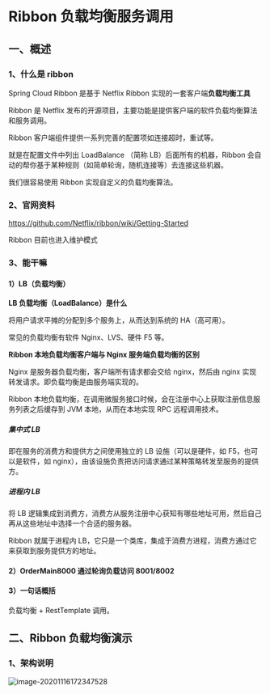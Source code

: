 # Ribbon 负载均衡服务调用

## 一、概述

### 1、什么是 ribbon

Spring Cloud Ribbon 是基于 Netflix Ribbon 实现的一套客户端**负载均衡工具**

Ribbon 是 Netflix 发布的开源项目，主要功能是提供客户端的软件负载均衡算法和服务调用。

Ribbon 客户端组件提供一系列完善的配置项如连接超时，重试等。

就是在配置文件中列出 LoadBalance （简称 LB）后面所有的机器，Ribbon 会自动的帮你基于某种规则（如简单轮询，随机连接等）去连接这些机器。

我们很容易使用 Ribbon 实现自定义的负载均衡算法。

### 2、官网资料

https://github.com/Netflix/ribbon/wiki/Getting-Started

Ribbon 目前也进入维护模式

### 3、能干嘛

#### 1）LB（负载均衡）

**LB 负载均衡（LoadBalance）是什么**

将用户请求平摊的分配到多个服务上，从而达到系统的 HA（高可用）。

常见的负载均衡有软件 Nginx、LVS、硬件 F5 等。

**Ribbon 本地负载均衡客户端与 Nginx 服务端负载均衡的区别**

Nginx 是服务器负载均衡，客户端所有请求都会交给 nginx，然后由 nginx 实现转发请求。即负载均衡是由服务端实现的。

Ribbon 本地负载均衡，在调用微服务接口时候，会在注册中心上获取注册信息服务列表之后缓存到 JVM 本地，从而在本地实现 RPC 远程调用技术。

##### 集中式 LB

即在服务的消费方和提供方之间使用独立的 LB 设施（可以是硬件，如 F5，也可以是软件，如 nginx），由该设施负责把访问请求通过某种策略转发至服务的提供方。

##### 进程内 LB

将 LB 逻辑集成到消费方，消费方从服务注册中心获知有哪些地址可用，然后自己再从这些地址中选择一个合适的服务器。

Ribbon 就属于进程内 LB，它只是一个类库，集成于消费方进程，消费方通过它来获取到服务提供方的地址。

#### 2）OrderMain8000 通过轮询负载访问 8001/8002

#### 3）一句话概括

负载均衡 + RestTemplate 调用。

## 二、Ribbon 负载均衡演示

### 1、架构说明

![image-20201116172347528](https://gitee.com/li_hao_qi/imgbed/raw/master/img/20201116191122.png)